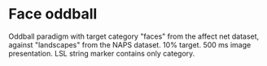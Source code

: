 # Face oddball

Oddball paradigm with target category "faces" from the affect net dataset, against "landscapes" from the NAPS dataset. 10% target.
500 ms image presentation. LSL string marker contains only category.

